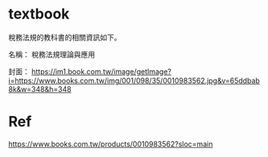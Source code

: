 # textbook
稅務法規的教科書的相關資訊如下。

名稱：
稅務法規理論與應用

封面：
https://im1.book.com.tw/image/getImage?i=https://www.books.com.tw/img/001/098/35/0010983562.jpg&v=65ddbab8k&w=348&h=348

# Ref
https://www.books.com.tw/products/0010983562?sloc=main
